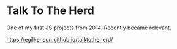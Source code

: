 # Talk To The Herd

One of my first JS projects from 2014. Recently became relevant.

https://egilkenson.github.io/talktotheherd/
